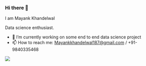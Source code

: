 ### Hi there 👋
I am Mayank Khandelwal

Data science enthusiast.

- 🔭 I’m currently working on some end to end data science project 
- 📫 How to reach me: Mayankkhandelwal187@gmail.com / +91-9840335468

![](https://komarev.com/ghpvc/?username=mayank187)
<!--
**Mayank187/Mayank187** is a ✨ _special_ ✨ repository because its `README.md` (this file) appears on your GitHub profile.

Here are some ideas to get you started:

- 🔭 I’m currently working on ...
- 🌱 I’m currently learning ...
- 👯 I’m looking to collaborate on ...
- 🤔 I’m looking for help with ...
- 💬 Ask me about ...
- 📫 How to reach me: ...
- 😄 Pronouns: ...
- ⚡ Fun fact: ...
-->
